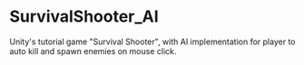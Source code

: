 # SurvivalShooter_AI
Unity's tutorial game "Survival Shooter", with AI implementation for player to auto kill and spawn enemies on mouse click.
